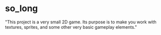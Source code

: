# so_long
"This project is a very small 2D game. Its purpose is to make you work with textures, sprites, and some other very basic gameplay elements."
